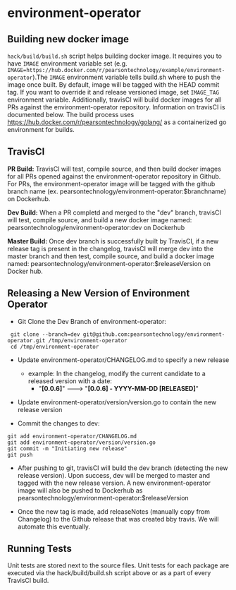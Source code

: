 # environment-operator

## Building new docker image

`hack/build/build.sh` script helps building docker image. It requires you to have
`IMAGE` environment variable set (e.g. `IMAGE=https://hub.docker.com/r/pearsontechnology/example/environment-operator`).The `IMAGE` environment variable tells build.sh where to push the image once built.
By default, image will be tagged with the HEAD commit tag. If you want to override
it and release versioned image, set `IMAGE_TAG` environment variable.  Additionally, travisCI will build docker images
for all PRs against the environment-operator repository. Information on travisCI is documented below.
The build process uses https://hub.docker.com/r/pearsontechnology/golang/ as a containerized go environment for builds.

## TravisCI

**PR Build:** TravisCI will test, compile source, and then build docker images for all PRs opened against the environment-operator repository in Github.
For PRs, the environment-operator image will be tagged with the github branch name (ex. pearsontechnology/environment-operator:$branchname) on Dockerhub.

**Dev Build:** When a PR completd and merged to the "dev" branch, travisCI will test, compile source, and build a new
docker image named: pearsontechnology/environment-operator:dev on Dockerhub

**Master Build:** Once dev branch is successfully built by TravisCI, if a new release tag is present in the changelog, travisCI
will merge dev into the master branch and then test, compile source, and build a docker image named: pearsontechnology/environment-operator:$releaseVersion on Docker hub.

## Releasing a New Version of Environment Operator

* Git Clone the Dev Branch of environment-operator:

```
 git clone --branch=dev git@github.com:pearsontechnology/environment-operator.git /tmp/environment-operator
 cd /tmp/environment-operator
```

* Update environment-operator/CHANGELOG.md to specify a new release
  * example: In the changelog, modify the current candidate to a released version with a date:
    * "**[0.0.6]**" ---> "**[0.0.6] - YYYY-MM-DD [RELEASED]**"

* Update environment-operator/version/version.go  to contain the new release version

* Commit the changes to dev:

```
git add environment-operator/CHANGELOG.md
git add environment-operator/version/version.go
git commit -m "Initiating new release"
git push
```

* After pushing to git, travisCI will build the dev branch (detecting the new release version). Upon success, dev will be merged
to master and tagged with the new release version. A new environment-operator image will also be pushed to Dockerhub as
pearsontechnology/environment-operator:$releaseVersion

* Once the new tag is made, add releaseNotes (manually copy from Changelog) to the Github release that was created bby travis. We will automate this eventually. 


## Running Tests

Unit tests are stored next to the source files. Unit tests for each package are executed via the hack/build/build.sh
script above or as a part of every TravisCI build.


